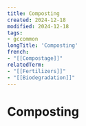 ```yaml
---
title: Composting
created: 2024-12-18
modified: 2024-12-18
tags:
- gccommon
longTitle: 'Composting'
french:
- "[[Compostage]]"
relatedTerm:
- "[[Fertilizers]]"
- "[[Biodegradation]]"
---
```

# Composting
